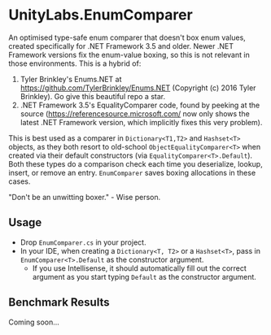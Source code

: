 # UnityLabs.EnumComparer

An optimised type-safe enum comparer that doesn't box enum values, created specifically for .NET Framework 3.5 and older.
Newer .NET Framework versions fix the enum-value boxing, so this is not relevant in those environments.
This is a hybrid of:
1) Tyler Brinkley's Enums.NET at https://github.com/TylerBrinkley/Enums.NET (Copyright (c) 2016 Tyler Brinkley). Go give this beautiful repo a star.
2) .NET Framework 3.5's EqualityComparer code, found by peeking at the source (https://referencesource.microsoft.com/ now only shows the latest .NET Framework version, which implicitly fixes this very problem).

This is best used as a comparer in `Dictionary<T1,T2>` and `Hashset<T>` objects, as they both resort to old-school `ObjectEqualityComparer<T>` when created via their default constructors (via `EqualityComparer<T>.Default`).
Both these types do a comparison check each time you deserialize, lookup, insert, or remove an entry. `EnumComparer` saves boxing allocations in these cases.

"Don't be an unwitting boxer." - Wise person.

## Usage

* Drop `EnumComparer.cs` in your project.
* In your IDE, when creating a `Dictionary<T, T2>` or a `Hashset<T>`, pass in `EnumComparer<T>.Default` as the constructor argument.
    * If you use Intellisense, it should automatically fill out the correct argument as you start typing `Default` as the constructor argument.

## Benchmark Results

Coming soon...
